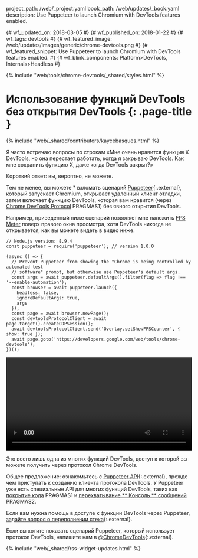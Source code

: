 project_path: /web/_project.yaml
book_path: /web/updates/_book.yaml
description: Use Puppeteer to launch Chromium with DevTools features enabled.
<span lang="ru-x-mtfrom-en">

{# wf_updated_on: 2018-03-05 #}
{# wf_published_on: 2018-01-22 #}
{# wf_tags: devtools #}
{# wf_featured_image: /web/updates/images/generic/chrome-devtools.png #}
{# wf_featured_snippet: Use Puppeteer to launch Chromium with DevTools features enabled. #}
{# wf_blink_components: Platform>DevTools, Internals>Headless #}

{% include "web/tools/chrome-devtools/_shared/styles.html" %}

# Использование функций DevTools без открытия DevTools {: .page-title }

{% include "web/_shared/contributors/kaycebasques.html" %}

Я часто встречаю вопросы по строкам «Мне очень нравится функция X DevTools, но она перестает работать, когда я закрываю DevTools. Как мне сохранить функцию X, даже когда DevTools закрыт?»

Короткий ответ: вы, вероятно, не можете.

Тем не менее, вы можете * взломать сценарий [Puppeteer][puppeteer]{:.external}, который запускает Chromium, открывает удаленный клиент отладки, затем включает функцию DevTools, которая вам нравится (через [Chrome DevTools Protocol][CDP] PRAGMAS1) без явного открытия DevTools.

[puppeteer]: https://github.com/GoogleChrome/puppeteer
[CDP]: https://chromedevtools.github.io/devtools-protocol/

Например, приведенный ниже сценарий позволяет мне наложить [FPS Meter][FPS] поверх правого окна просмотра, хотя DevTools никогда не открывается, как вы можете видеть в видео ниже.

[FPS]: /web/tools/chrome-devtools/evaluate-performance/reference#fps-meter

    // Node.js version: 8.9.4
    const puppeteer = require('puppeteer'); // version 1.0.0

    (async () => {
      // Prevent Puppeteer from showing the "Chrome is being controlled by automated test
      // software" prompt, but otherwise use Puppeteer's default args.
      const args = await puppeteer.defaultArgs().filter(flag => flag !== '--enable-automation');
      const browser = await puppeteer.launch({
        headless: false,
        ignoreDefaultArgs: true,
        args
      });
      const page = await browser.newPage();
      const devtoolsProtocolClient = await page.target().createCDPSession();
      await devtoolsProtocolClient.send('Overlay.setShowFPSCounter', { show: true });
      await page.goto('https://developers.google.com/web/tools/chrome-devtools');
    })();

<style>   video { width: 100%; } </style>

<video controls>   <source src="https://storage.googleapis.com/webfundamentals-assets/updates/2018/01/devtools.mp4"> </video>

Это всего лишь одна из многих функций DevTools, доступ к которой вы можете получить через протокол Chrome DevTools.

Общее предложение: ознакомьтесь с [Puppeteer API][API]{:.external}, прежде чем приступать к созданию клиента протокола DevTools. У Puppeteer уже есть специальные API для многих функций DevTools, таких как [покрытие кода][coverage] PRAGMAS1 и [перехватывание ** Консоль ** сообщений][console] PRAGMAS2.

[API]: https://github.com/GoogleChrome/puppeteer/blob/master/docs/api.md
[coverage]: https://github.com/GoogleChrome/puppeteer/blob/master/docs/api.md#class-coverage
[console]: https://github.com/GoogleChrome/puppeteer/blob/master/docs/api.md#event-console

Если вам нужна помощь в доступе к функции DevTools через Puppeteer, [задайте вопрос о переполнении стека][SO]{:.external}.

Если вы хотите показать сценарий Puppeteer, который использует протокол DevTools, напишите нам в [@ChromeDevTools][twitter]{:.external}.

[SO]: https://stackoverflow.com/questions/ask?tags=google-chrome-devtools,puppeteer
[twitter]: https://twitter.com/chromedevtools

{% include "web/_shared/rss-widget-updates.html" %}

</span>